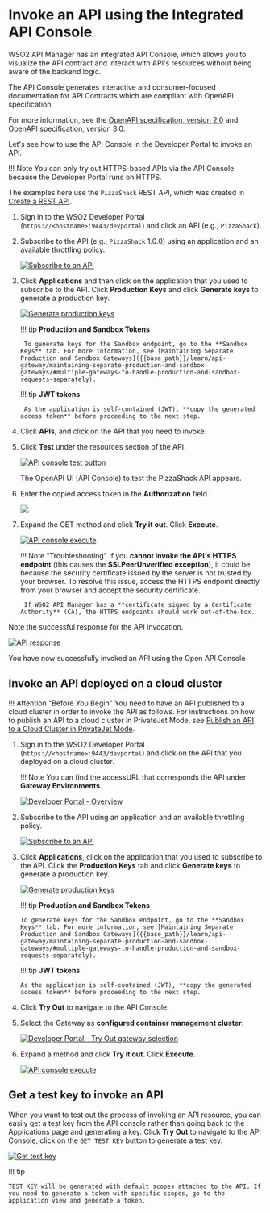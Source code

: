 # Invoke an API using the Integrated API Console

WSO2 API Manager has an integrated API Console, which allows you to visualize the API contract and interact with API's resources without being aware of the backend logic.

The API Console generates interactive and consumer-focused documentation for API Contracts which are compliant with OpenAPI specification.

For more information, see the [OpenAPI specification, version 2.0](https://github.com/swagger-api/swagger-spec/blob/master/versions/2.0.md) and [OpenAPI specification, version 3.0](https://github.com/OAI/OpenAPI-Specification/blob/master/versions/3.0.3.md).

Let's see how to use the API Console in the Developer Portal to invoke an API.

!!! Note
    You can only try out HTTPS-based APIs via the API Console because the Developer Portal runs on HTTPS.


The examples here use the `PizzaShack` REST API, which was created in [Create a REST API]({{base_path}}/learn/design-api/create-api/create-a-rest-api/).

1. Sign in to the WSO2 Developer Portal (`https://<hostname>:9443/devportal`) and click an API (e.g., `PizzaShack`).

2. Subscribe to the API (e.g., `PizzaShack` 1.0.0) using an application and an available throttling policy.

    [![Subscribe to an API]({{base_path}}/assets/img/learn/subscribe-to-api.png)]({{base_path}}/assets/img/learn/subscribe-to-api.png)

3. Click **Applications** and then click on the application that you used to subscribe to the API. Click **Production Keys** and click **Generate keys** to generate a production key.

     [![Generate production keys]({{base_path}}/assets/img/learn/generate-keys-production.png)]({{base_path}}/assets/img/learn/generate-keys-production.png)

    !!! tip
        **Production and Sandbox Tokens**

        To generate keys for the Sandbox endpoint, go to the **Sandbox Keys** tab. For more information, see [Maintaining Separate Production and Sandbox Gateways]({{base_path}}/learn/api-gateway/maintaining-separate-production-and-sandbox-gateways/#multiple-gateways-to-handle-production-and-sandbox-requests-separately).

    !!! tip
        **JWT tokens**

        As the application is self-contained (JWT), **copy the generated access token** before proceeding to the next step. 


4. Click **APIs**, and click on the API that you need to invoke. 

5. Click **Test** under the resources section of the API.

    [![API console test button]({{base_path}}/assets/img/learn/api-console-test-button.png)]({{base_path}}/assets/img/learn/api-console-test-button.png)

    The OpenAPI UI (API Console) to test the PizzaShack API appears.

6.  Enter the copied access token in the **Authorization** field.

     [![]({{base_path}}/assets/img/learn/copy-access-token.png)]({{base_path}}/assets/img/learn/copy-access-token.png)

7. Expand the GET method and click **Try it out**. Click **Execute**.
 
     [![API console execute]({{base_path}}/assets/img/learn/api-console-execute.png)]({{base_path}}/assets/img/learn/api-console-execute.png)

    !!! Note "Troubleshooting"
        If you **cannot invoke the API's HTTPS endpoint** (this causes the **SSLPeerUnverified exception**), it could be because the security certificate issued by the server is not trusted by your browser. To resolve this issue, access the HTTPS endpoint directly from your browser and accept the security certificate.
        
        If WSO2 API Manager has a **certificate signed by a Certificate Authority** (CA), the HTTPS endpoints should work out-of-the-box.

Note the successful response for the API invocation.

[![API response]({{base_path}}/assets/img/learn/api-response.png)]({{base_path}}/assets/img/learn/api-response.png)

You have now successfully invoked an API using the Open API Console

## Invoke an API deployed on a cloud cluster

!!! Attention "Before You Begin"
    You need to have an API published to a cloud cluster in order to invoke the API as follows. For instructions on how to publish an API to a cloud cluster in PrivateJet Mode, see [Publish an API to a Cloud Cluster in PrivateJet Mode]({{base_path}}/learn/design-api/publish-api/publish-an-api-to-a-cloud-cluster-in-privatejet-mode/).

1. Sign in to the WSO2 Developer Portal (`https://<hostname>:9443/devportal`) and click on the API that you deployed on a cloud cluster. 

    !!! Note
        You can find the accessURL that corresponds the API under **Gateway Environments**.
   
    [![Developer Portal - Overview]({{base_path}}/assets/img/learn/privatejet-mode/devportal.png)]({{base_path}}/assets/img/learn/privatejet-mode/devportal.png)
   
2. Subscribe to the API using an application and an available throttling policy.

    [![Subscribe to an API]({{base_path}}/assets/img/learn/subscribe-to-api.png)]({{base_path}}/assets/img/learn/subscribe-to-api.png)

3.  Click **Applications**, click on the application that you used to subscribe to the API. Click the **Production Keys** tab and click **Generate keys** to generate a production key.

    [![Generate production keys]({{base_path}}/assets/img/learn/generate-keys-production.png)]({{base_path}}/assets/img/learn/generate-keys-production.png)

    !!! tip
        **Production and Sandbox Tokens**

        To generate keys for the Sandbox endpoint, go to the **Sandbox Keys** tab. For more information, see [Maintaining Separate Production and Sandbox Gateways]({{base_path}}/learn/api-gateway/maintaining-separate-production-and-sandbox-gateways/#multiple-gateways-to-handle-production-and-sandbox-requests-separately).

    !!! tip
        **JWT tokens**

        As the application is self-contained (JWT), **copy the generated access token** before proceeding to the next step. 
    
4. Click **Try Out** to navigate to the API Console.
    
5. Select the Gateway as **configured container management cluster**.
    
    [![Developer Portal - Try Out gateway selection]({{base_path}}/assets/img/learn/privatejet-mode/tryout-console-gateway-selection.png)]({{base_path}}/assets/img/learn/privatejet-mode/tryout-console-gateway-selection.png)
    
6. Expand a method and click **Try it out**. Click **Execute**.
    
    [![API console execute]({{base_path}}/assets/img/learn/api-console-execute.png)]({{base_path}}/assets/img/learn/api-console-execute.png)
        
## Get a test key to invoke an API

When you want to test out the process of invoking an API resource, you can easily get a test key from the API console rather than going back to the Applications page and generating a key. Click **Try Out** to navigate to the API Console, click on the `GET TEST KEY` button to generate a test key.

[![Get test key]({{base_path}}/assets/img/learn/get-test-key.png)]({{base_path}}/assets/img/learn/get-test-key.png)

!!! tip

    TEST KEY will be generated with default scopes attached to the API. If you need to generate a token with specific scopes, go to the application view and generate a token.
